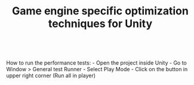 # <p align="center">Game engine specific optimization techniques for Unity</p>
<br>
<br>
<br>
How to run the performance tests:
- Open the project inside Unity
- Go to Window > General test Runner
- Select Play Mode
- Click on the button in upper right corner  (Run all in player)
